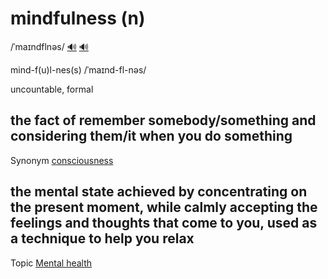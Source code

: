 # mindfulness (n)

/ˈmaɪndflnəs/ [🔊](https://www.oxfordlearnersdictionaries.com/media/english/uk_pron/m/min/mindf/mindfulness__gb_1.mp3) [🔊](https://www.oxfordlearnersdictionaries.com/media/english/us_pron/m/min/mindf/mindfulness__us_1.mp3)

mind-f(u)l-nes(s) /ˈmaɪnd-fl-nəs/

uncountable, formal

## the fact of remember somebody/something and considering them/it when you do something

Synonym [consciousness]()

## the mental state achieved by concentrating on the present moment, while calmly accepting the feelings and thoughts that come to you, used as a technique to help you relax

Topic [Mental health](../topics/mental-health.md#mental-health)